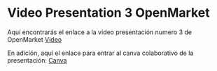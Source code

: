 # Video Presentation 3 OpenMarket
Aquí encontrarás el enlace a la video presentación numero 3 de OpenMarket [Video](https://youtu.be/BSg7H2FRGIE)

En adición, aquí el enlace para entrar al canva colaborativo de la presentación: [Canva](https://www.canva.com/design/DAGYeks9EJw/RrdTlUcVCKpK0N_yqkZfOA/edit?utm_content=DAGYeks9EJw&utm_campaign=designshare&utm_medium=link2&utm_source=sharebutton)
